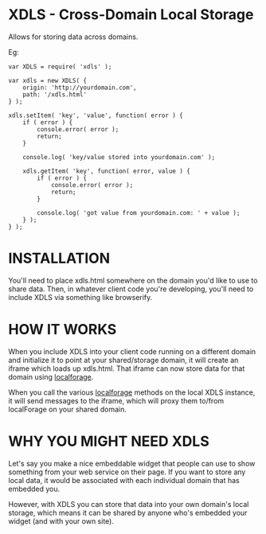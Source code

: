 # XDLS - Cross-Domain Local Storage

Allows for storing data across domains.

Eg:

```javascipt
var XDLS = require( 'xdls' );

var xdls = new XDLS( {
    origin: 'http://yourdomain.com',
    path: '/xdls.html'
} );

xdls.setItem( 'key', 'value', function( error ) {
    if ( error ) {
        console.error( error );
        return;
    }

    console.log( 'key/value stored into yourdomain.com' );

    xdls.getItem( 'key', function( error, value ) {
        if ( error ) {
            console.error( error );
            return;
        }
        
        console.log( 'got value from yourdomain.com: ' + value );
    } );
} );

```

# INSTALLATION

You'll need to place xdls.html somewhere on the domain you'd like to use to share data. Then, in whatever client code you're developing, you'll need to include XDLS via something like browserify.

# HOW IT WORKS

When you include XDLS into your client code running on a different domain and initialize it to point at your shared/storage domain, it will create an iframe which loads up xdls.html. That iframe can now store data for that domain using [localforage](https://github.com/mozilla/localForage).

When you call the various [localforage](https://github.com/mozilla/localForage) methods on the local XDLS instance, it will send messages to the iframe, which will proxy them to/from localForage on your shared domain.

# WHY YOU MIGHT NEED XDLS

Let's say you make a nice embeddable widget that people can use to show something from your web service on their page. If you want to store any local data, it would be associated with each individual domain that has embedded you.

However, with XDLS you can store that data into your own domain's local storage, which means it can be shared by anyone who's embedded your widget (and with your own site).
